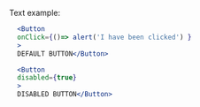 Text example:
```jsx
  <Button
  onClick={()=> alert('I have been clicked') }
  >
  DEFAULT BUTTON</Button>
```

```jsx
  <Button
  disabled={true}
  >
  DISABLED BUTTON</Button>
```

